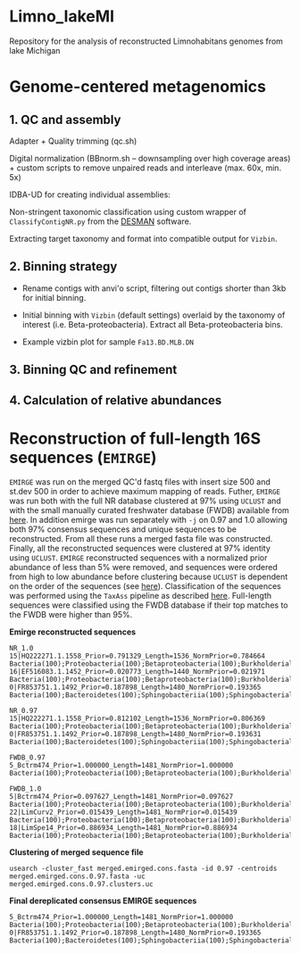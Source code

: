 # Limno_lakeMI
Repository for the analysis of reconstructed Limnohabitans genomes from lake Michigan

# Genome-centered metagenomics

## 1. QC and assembly
Adapter + Quality trimming (qc.sh)

Digital normalization (BBnorm.sh – downsampling over high coverage areas) + custom scripts to remove unpaired reads and interleave (max. 60x, min. 5x)

IDBA-UD for creating individual assemblies:

Non-stringent taxonomic classification using custom wrapper of `ClassifyContigNR.py` from the [DESMAN](https://github.com/chrisquince/DESMAN)
software. 

Extracting target taxonomy and format into compatible output for `Vizbin`.

## 2. Binning strategy
* Rename contigs with anvi'o script, filtering out contigs shorter than 3kb for initial binning.  

* Initial binning with `Vizbin` (default settings) overlaid by the taxonomy of interest (i.e. Beta-proteobacteria). Extract all Beta-proteobacteria bins.  

* Example vizbin plot for sample `Fa13.BD.MLB.DN`  


## 3. Binning QC and refinement




## 4. Calculation of relative abundances


# Reconstruction of full-length 16S sequences (`EMIRGE`)
`EMIRGE` was run on the merged QC'd fastq files with insert size 500 and st.dev 500 in order to achieve maximum mapping of reads. Futher, `EMIRGE` was run both with the full NR database clustered at 97% using `UCLUST` and with the small manually curated freshwater database (FWDB) available from [here](https://github.com/McMahonLab/TaxAss/tree/master/FreshTrain-files). In addition emirge was run separately with `-j` on 0.97 and 1.0 allowing both 97% consensus sequences and unique sequences to be reconstructed. From all these runs a merged fasta file was constructed. Finally, all the reconstructed sequences were clustered at 97% identity using `UCLUST`. `EMIRGE` reconstructed sequences with a normalized prior abundance of less than 5% were removed, and sequences were ordered from high to low abundance before clustering because `UCLUST` is dependent on the order of the sequences (see [here](https://www.drive5.com/usearch/manual/uclust_algo.html)). Classification of the sequences was performed using the `TaxAss` pipeline as described [here](https://github.com/rprops/Mothur_oligo_batch). Full-length sequences were classified using the FWDB database if their top matches to the FWDB were higher than 95%.  

**Emirge reconstructed sequences**  

```
NR_1.0
15|HQ222271.1.1558_Prior=0.791329_Length=1536_NormPrior=0.784664        Bacteria(100);Proteobacteria(100);Betaproteobacteria(100);Burkholderiales(100);Comamonadaceae(100);Comamonadaceae_unclassified(100);
16|EF516083.1.1452_Prior=0.020773_Length=1440_NormPrior=0.021971        Bacteria(100);Proteobacteria(100);Betaproteobacteria(100);Burkholderiales(100);Comamonadaceae(100);Comamonadaceae_unclassified(100);
0|FR853751.1.1492_Prior=0.187898_Length=1480_NormPrior=0.193365 Bacteria(100);Bacteroidetes(100);Sphingobacteriia(100);Sphingobacteriales(100);Chitinophagaceae(100);Sediminibacterium(100);

NR_0.97
15|HQ222271.1.1558_Prior=0.812102_Length=1536_NormPrior=0.806369        Bacteria(100);Proteobacteria(100);Betaproteobacteria(100);Burkholderiales(100);Comamonadaceae(100);Comamonadaceae_unclassified(100);
0|FR853751.1.1492_Prior=0.187898_Length=1480_NormPrior=0.193631 Bacteria(100);Bacteroidetes(100);Sphingobacteriia(100);Sphingobacteriales(100);Chitinophagaceae(100);Sediminibacterium(100);

FWDB_0.97
5_Bctrm474_Prior=1.000000_Length=1481_NormPrior=1.000000        Bacteria(100);Proteobacteria(100);Betaproteobacteria(100);Burkholderiales(100);Comamonadaceae(100);Ramlibacter(91);

FWDB_1.0
5|Bctrm474_Prior=0.097627_Length=1481_NormPrior=0.097627        Bacteria(100);Proteobacteria(100);Betaproteobacteria(100);Burkholderiales(100);Comamonadaceae(100);Comamonadaceae_unclassified(100);
22|LimCurv2_Prior=0.015439_Length=1481_NormPrior=0.015439       Bacteria(100);Proteobacteria(100);Betaproteobacteria(100);Burkholderiales(100);Comamonadaceae(100);Comamonadaceae_unclassified(100);
18|LimSpe14_Prior=0.886934_Length=1481_NormPrior=0.886934       Bacteria(100);Proteobacteria(100);Betaproteobacteria(100);Burkholderiales(100);Comamonadaceae(100);Comamonadaceae_unclassified(100);
```

**Clustering of merged sequence file**  

```
usearch -cluster_fast merged.emirged.cons.fasta -id 0.97 -centroids merged.emirged.cons.0.97.fasta -uc merged.emirged.cons.0.97.clusters.uc
```

**Final dereplicated consensus EMIRGE sequences**
```
5_Bctrm474_Prior=1.000000_Length=1481_NormPrior=1.000000        Bacteria(100);Proteobacteria(100);Betaproteobacteria(100);Burkholderiales(100);Comamonadaceae(100);Ramlibacter(91);
0|FR853751.1.1492_Prior=0.187898_Length=1480_NormPrior=0.193365 Bacteria(100);Bacteroidetes(100);Sphingobacteriia(100);Sphingobacteriales(100);Chitinophagaceae(100);Sediminibacterium(100);
```
